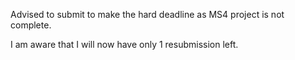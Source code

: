 Advised to submit to make the hard deadline as MS4 project is not complete.

I am aware that I will now have only 1 resubmission left.